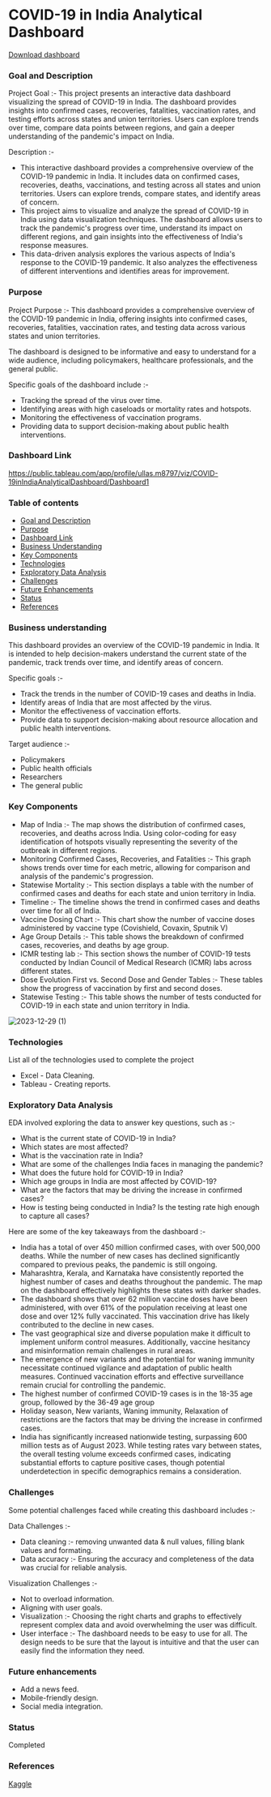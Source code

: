 # COVID-19 in India Analytical Dashboard
[Download dashboard](https://public.tableau.com/app/profile/ullas.m8797/viz/COVID-19inIndiaAnalyticalDashboard/Dashboard1)

### Goal and Description
Project Goal :- 
This project presents an interactive data dashboard visualizing the spread of COVID-19 in India. The dashboard provides insights into confirmed cases, recoveries, fatalities, vaccination rates, and testing efforts across states and union territories. Users can explore trends over time, compare data points between regions, and gain a deeper understanding of the pandemic's impact on India.

Description :- 
- This interactive dashboard provides a comprehensive overview of the COVID-19 pandemic in India. It includes data on confirmed cases, recoveries, deaths, vaccinations, and testing across all states and union territories. Users can explore trends, compare states, and identify areas of concern.
- This project aims to visualize and analyze the spread of COVID-19 in India using data visualization techniques. The dashboard allows users to track the pandemic's progress over time, understand its impact on different regions, and gain insights into the effectiveness of India's response measures.
- This data-driven analysis explores the various aspects of India's response to the COVID-19 pandemic. It also analyzes the effectiveness of different interventions and identifies areas for improvement.

### Purpose
Project Purpose :- This dashboard provides a comprehensive overview of the COVID-19 pandemic in India, offering insights into confirmed cases, recoveries, fatalities, vaccination rates, and testing data across various states and union territories. 

The dashboard is designed to be informative and easy to understand for a wide audience, including policymakers, healthcare professionals, and the general public.

Specific goals of the dashboard include :-

- Tracking the spread of the virus over time.
- Identifying areas with high caseloads or mortality rates and hotspots.
- Monitoring the effectiveness of vaccination programs.
- Providing data to support decision-making about public health interventions.

### Dashboard Link
https://public.tableau.com/app/profile/ullas.m8797/viz/COVID-19inIndiaAnalyticalDashboard/Dashboard1

### Table of contents

- [Goal and Description](#goal-and-description)
- [Purpose](#purpose)
- [Dashboard Link](#dashboard-link)
- [Business Understanding](#business-understanding)
- [Key Components](#key-components)
- [Technologies](#technologies)
- [Exploratory Data Analysis](#exploratory-data-analysis)
- [Challenges](#challenges)
- [Future Enhancements](#future-enhancements)
- [Status](#status)
- [References](#references)


### Business understanding
This dashboard provides an overview of the COVID-19 pandemic in India. It is intended to help decision-makers understand the current state of the pandemic, track trends over time, and identify areas of concern.

Specific goals :-

- Track the trends in the number of COVID-19 cases and deaths in India.
- Identify areas of India that are most affected by the virus.
- Monitor the effectiveness of vaccination efforts.
- Provide data to support decision-making about resource allocation and public health interventions.

Target audience :-

- Policymakers
- Public health officials
- Researchers
- The general public

### Key Components

- Map of India :- The map shows the distribution of confirmed cases, recoveries, and deaths across India. Using color-coding for easy identification of hotspots visually representing the severity of the outbreak in different regions.
- Monitoring Confirmed Cases, Recoveries, and Fatalities :- This graph shows trends over time for each metric, allowing for comparison and analysis of the pandemic's progression.
- Statewise Mortality :- This section displays a table with the number of confirmed cases and deaths for each state and union territory in India.
- Timeline :- The timeline shows the trend in confirmed cases and deaths over time for all of India.
- Vaccine Dosing Chart :- This chart show the number of vaccine doses administered by vaccine type (Covishield, Covaxin, Sputnik V)
- Age Group Details :- This table shows the breakdown of confirmed cases, recoveries, and deaths by age group.
- ICMR testing lab :- This section shows the number of COVID-19 tests conducted by Indian Council of Medical Research (ICMR) labs across different states.
- Dose Evolution First vs. Second Dose and Gender Tables :- These tables show the progress of vaccination by first and second doses.
- Statewise Testing :- This table shows the number of tests conducted for COVID-19 in each state and union territory in India.

![2023-12-29 (1)](https://github.com/M-Ullas/COVID-19-in-India/assets/142295090/f67b04b3-c30a-45cd-9fcf-3a29c6f73307)


### Technologies
List all of the technologies used to complete the project

- Excel - Data Cleaning.
- Tableau - Creating reports.

### Exploratory Data Analysis
EDA involved exploring the data to answer key questions, such as :-
- What is the current state of COVID-19 in India?
- Which states are most affected?
- What is the vaccination rate in India?
- What are some of the challenges India faces in managing the pandemic?
- What does the future hold for COVID-19 in India?
- Which age groups in India are most affected by COVID-19?
- What are the factors that may be driving the increase in confirmed cases?
- How is testing being conducted in India? Is the testing rate high enough to capture all cases?

Here are some of the key takeaways from the dashboard :-

- India has a total of over 450 million confirmed cases, with over 500,000 deaths. While the number of new cases has declined significantly compared to previous peaks, the pandemic is still ongoing.
- Maharashtra, Kerala, and Karnataka have consistently reported the highest number of cases and deaths throughout the pandemic. The map on the dashboard effectively highlights these states with darker shades.
- The dashboard shows that over 62 million vaccine doses have been administered, with over 61% of the population receiving at least one dose and over 12% fully vaccinated. This vaccination drive has likely contributed to the decline in new cases.
- The vast geographical size and diverse population make it difficult to implement uniform control measures. Additionally, vaccine hesitancy and misinformation remain challenges in rural areas.
- The emergence of new variants and the potential for waning immunity necessitate continued vigilance and adaptation of public health measures. Continued vaccination efforts and effective surveillance remain crucial for controlling the pandemic.
- The highest number of confirmed COVID-19 cases is in the 18-35 age group, followed by the 36-49 age group
- Holiday season, New variants, Waning immunity, Relaxation of restrictions are the factors that may be driving the increase in confirmed cases.
- India has significantly increased nationwide testing, surpassing 600 million tests as of August 2023. While testing rates vary between states, the overall testing volume exceeds confirmed cases, indicating substantial efforts to capture positive cases, though potential underdetection in specific demographics remains a consideration.

### Challenges
Some potential challenges faced while creating this dashboard includes :-

Data Challenges :-

- Data cleaning :- removing unwanted data & null values, filling blank values and formating.
- Data accuracy :- Ensuring the accuracy and completeness of the data was crucial for reliable analysis.

Visualization Challenges :-

- Not to overload information.
- Aligning with user goals.
- Visualization :- Choosing the right charts and graphs to effectively represent complex data and avoid overwhelming the user was difficult.
- User interface :- The dashboard needs to be easy to use for all. The design needs to be sure that the layout is intuitive and that the user can easily find the information they need.

### Future enhancements

- Add a news feed.
- Mobile-friendly design.
- Social media integration.

### Status
Completed

### References

[Kaggle](https://www.kaggle.com/datasets/sudalairajkumar/covid19-in-india?datasetId=557629&sortBy=voteCount)


